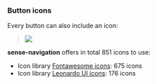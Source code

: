 ### Button icons

Every button can also include an icon:

> ![](docs/images/sense_navigation_button_icons.png)

**sense-navigation** offers in total 851 icons to use:
 
- Icon library [Fontawesome icons](http://fontawesome.io/): 675 icons
- Icon library [Leonardo UI icons](https://qlik-oss.github.io/leonardo-ui/icons.html): 176 icons
